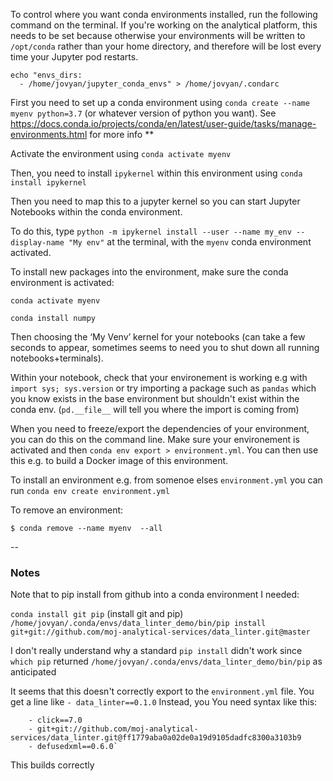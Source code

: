 To control where you want conda environments installed, run the following command on the terminal.  If you're working on the analytical platform, this needs to be set because otherwise your environments will be written to `/opt/conda` rather than your home directory, and therefore will be lost every time your Jupyter pod restarts.

```
echo "envs_dirs:
  - /home/jovyan/jupyter_conda_envs" > /home/jovyan/.condarc
```

First you need to set up a conda environment using `conda create --name myenv python=3.7` (or whatever version of python you want).  See https://docs.conda.io/projects/conda/en/latest/user-guide/tasks/manage-environments.html for more info
**

Activate the environment using `conda activate myenv`

Then, you need to install `ipykernel` within this environment using `conda install ipykernel`

Then you need to map this to a jupyter kernel so you can start Jupyter Notebooks within the conda environment.

To do this, type `python -m ipykernel install --user --name my_env --display-name "My env"` at the terminal, with the `myenv` conda environment activated.

To install new packages into the environment, make sure the conda environment is activated:

`conda activate myenv`

`conda install numpy`




Then choosing the ‘My Venv’ kernel for your notebooks (can take a few seconds to appear, sometimes seems to need you to shut down all running notebooks+terminals).    

Within your notebook, check that your environement is working e.g with `import sys; sys.version` or try importing a package such as `pandas` which you know exists in the base environment but shouldn't exist within the conda env.  (`pd.__file__` will tell you where the import is coming from)

When you need to freeze/export the dependencies of your environment, you can do this on the command line.  Make sure your environement is activated and then `conda env export > environment.yml`.  You can then use this e.g. to build a Docker image of this environment.

To install an environment e.g. from somenoe elses `environment.yml` you can run `conda env create environment.yml`

To remove an environment:

`$ conda remove --name myenv  --all`

--
### Notes
Note that to pip install from github into a conda environment I needed:

`conda install git pip` (install git and pip)
`/home/jovyan/.conda/envs/data_linter_demo/bin/pip install git+git://github.com/moj-analytical-services/data_linter.git@master`

I don't really understand why a standard `pip install` didn't work since `which pip` returned `/home/jovyan/.conda/envs/data_linter_demo/bin/pip` as anticipated

It seems that this doesn't correctly export to the `environment.yml` file.  You get a line like `- data_linter==0.1.0` Instead, you You need syntax like this: 
```
    - click==7.0
    - git+git://github.com/moj-analytical-services/data_linter.git@ff1779aba0a02de0a19d9105dadfc8300a3103b9
    - defusedxml==0.6.0`
```

This builds correctly
